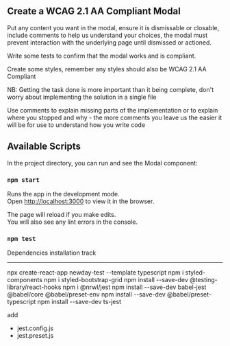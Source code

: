 ## Create a WCAG 2.1 AA Compliant Modal

Put any content you want in the modal, ensure it is dismissable or closable,
include comments to help us understand your choices, the modal must prevent 
interaction with the underlying page until dismissed or actioned.

Write some tests to confirm that the modal works and is compliant.

Create some styles, remember any styles should also be WCAG 2.1 AA Compliant

NB: Getting the task done is more important than it being complete, don't worry about implementing 
the solution in a single file

Use comments to explain missing parts of the implementation or to explain where you stopped
and why - the more comments you leave us the easier it will be for use to understand how you
write code

## Available Scripts

In the project directory, you can run and see the Modal component:

### `npm start`

Runs the app in the development mode.\
Open [http://localhost:3000](http://localhost:3000) to view it in the browser.

The page will reload if you make edits.\
You will also see any lint errors in the console.

### `npm test`


Dependencies installation track
*******************************

npx create-react-app newday-test --template typescript
npm i styled-components
npm i styled-bootstrap-grid
npm install --save-dev @testing-library/react-hooks
npm i @nrwl/jest
npm install --save-dev babel-jest @babel/core @babel/preset-env
npm install --save-dev @babel/preset-typescript
npm install --save-dev ts-jest

add
  - jest.config.js
  - jest.preset.js

